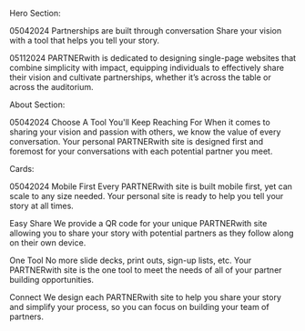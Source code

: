 Hero Section:

05042024
Partnerships are built through conversation
Share your vision with a tool that helps you tell your story.

05112024
PARTNERwith is dedicated to designing single-page websites that combine simplicity with impact, equipping individuals to effectively share their vision and cultivate partnerships, whether it’s across the table or across the auditorium.

About Section:

05042024
Choose A Tool You'll Keep Reaching For
When it comes to sharing your vision and passion with others, we know the value of every conversation. Your personal PARTNERwith site is designed first and foremost for your conversations with each potential partner you meet.

Cards:

05042024
Mobile First
Every PARTNERwith site is built mobile first, yet can scale to any size needed. Your personal site is ready to help you tell your story at all times.

Easy Share
We provide a QR code for your unique PARTNERwith site allowing you to share your story with potential partners as they follow along on their own device.

One Tool
No more slide decks, print outs, sign-up lists, etc. Your PARTNERwith site is the one tool to meet the needs of all of your partner building opportunities.

Connect
We design each PARTNERwith site to help you share your story and simplify your process, so you can focus on building your team of partners.
